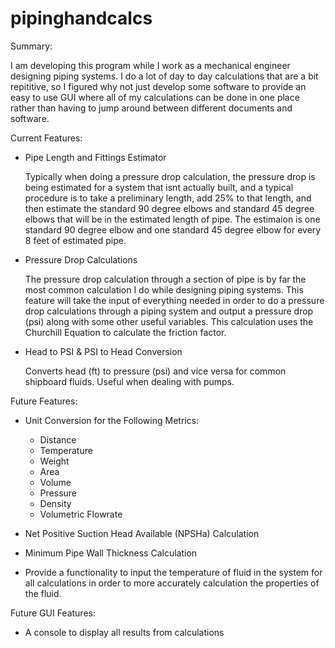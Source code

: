 # pipinghandcalcs

Summary:

I am developing this program while I work as a mechanical engineer designing piping systems. I do a lot of day to day calculations that are a bit repititive, so I 
figured why not just develop some software to provide an easy to use GUI where all of my calculations can be done in one place rather than having to jump around 
between different documents and software.



Current Features:

- Pipe Length and Fittings Estimator

    Typically when doing a pressure drop calculation, the pressure drop is being estimated for a system that isnt actually built, and a typical procedure is to take a
    preliminary length, add 25% to that length, and then estimate the standard 90 degree elbows and standard 45 degree elbows that will be in the estimated length of 
    pipe. The estimaion is one standard 90 degree elbow and one standard 45 degree elbow for every 8 feet of estimated pipe.
  
- Pressure Drop Calculations

    The pressure drop calculation through a section of pipe is by far the most common calculation I do while designing piping systems. This feature will take the input 
    of everything needed in order to do a pressure drop calculations through a piping system and output a pressure drop (psi) along with some other useful variables. 
    This calculation uses the Churchill Equation to calculate the friction factor.
    
- Head to PSI & PSI to Head Conversion

    Converts head (ft) to pressure (psi) and vice versa for common shipboard fluids. Useful when dealing with pumps.
    



Future Features:
  
- Unit Conversion for the Following Metrics:
  - Distance
  - Temperature
  - Weight
  - Area
  - Volume
  - Pressure
  - Density
  - Volumetric Flowrate

- Net Positive Suction Head Available (NPSHa) Calculation

- Minimum Pipe Wall Thickness Calculation

- Provide a functionality to input the temperature of fluid in the system for all calculations in order to more accurately calculation the properties of the fluid.

Future GUI Features:

- A console to display all results from calculations





